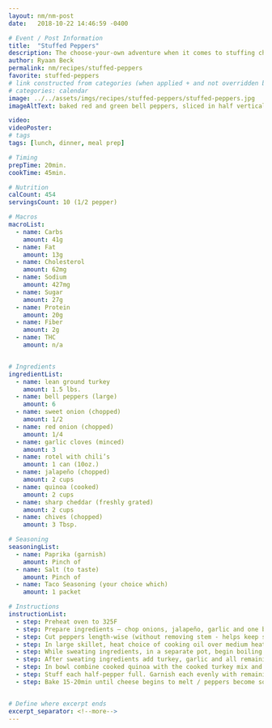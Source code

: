 ```yaml
---
layout: nm/nm-post
date:   2018-10-22 14:46:59 -0400

# Event / Post Information
title:  "Stuffed Peppers"
description: The choose-your-own adventure when it comes to stuffing choices.
author: Ryaan Beck
permalink: nm/recipes/stuffed-peppers
favorite: stuffed-peppers
# link constructed from categories (when applied + and not overridden by permalink)
# categories: calendar
image: ../../assets/imgs/recipes/stuffed-peppers/stuffed-peppers.jpg
imageAltText: baked red and green bell peppers, sliced in half vertically, stuffed with ground turkey, quinoa and vegetables

video:
videoPoster:
# tags
tags: [lunch, dinner, meal prep]

# Timing
prepTime: 20min.
cookTime: 45min.

# Nutrition
calCount: 454
servingsCount: 10 (1/2 pepper)

# Macros
macroList:
  - name: Carbs
    amount: 41g
  - name: Fat
    amount: 13g
  - name: Cholesterol
    amount: 62mg
  - name: Sodium
    amount: 427mg
  - name: Sugar
    amount: 27g
  - name: Protein
    amount: 20g
  - name: Fiber
    amount: 2g
  - name: THC
    amount: n/a


# Ingredients
ingredientList:
  - name: lean ground turkey
    amount: 1.5 lbs.
  - name: bell peppers (large)
    amount: 6
  - name: sweet onion (chopped)
    amount: 1/2
  - name: red onion (chopped)
    amount: 1/4
  - name: garlic cloves (minced)
    amount: 3
  - name: rotel with chili’s
    amount: 1 can (10oz.)
  - name: jalapeño (chopped)
    amount: 2 cups
  - name: quinoa (cooked)
    amount: 2 cups
  - name: sharp cheddar (freshly grated)
    amount: 2 cups
  - name: chives (chopped)
    amount: 3 Tbsp.

# Seasoning
seasoningList:
  - name: Paprika (garnish)
    amount: Pinch of
  - name: Salt (to taste)
    amount: Pinch of
  - name: Taco Seasoning (your choice which)
    amount: 1 packet

# Instructions
instructionList:
  - step: Preheat oven to 325F
  - step: Prepare ingredients — chop onions, jalapeño, garlic and one bell pepper. Drain Rotel and measure out enough quinoa to yield 2 cups - about 1/2 to 3/4 cup dry -  (this can also be replaced with rice or breadcrumbs)
  - step: Cut peppers length-wise (without removing stem - helps keep structural integrity) Remove extra rind and seeds from inside. Lightly coat each pepper (both sides) with olive / cooking oil. Set aside in lined baking sheet.
  - step: In large skillet, heat choice of cooking oil over medium heat. Cook onions, jalapeño, drained Rotel and bell pepper until sweated (6-10min).
  - step: While sweating ingredients, in a separate pot, begin boiling water and start preparing quinoa.
  - step: After sweating ingredients add turkey, garlic and all remaining seasoning. Mix together and cook until meat is browned. Transfer to a bowl while also straining out unnecessary fat.  Taste for salt / seasoning.
  - step: In bowl combine cooked quinoa with the cooked turkey mix and 1-1.5 cups of shredded cheese.
  - step: Stuff each half-pepper full. Garnish each evenly with remaining cheese and a pinch of paprika
  - step: Bake 15-20min until cheese begins to melt / peppers become soft and fully cooked through. Finish on broil for 3-5min or until cheese becomes golden / begins to brown.


# Define where excerpt ends
excerpt_separator: <!--more-->
---
```

